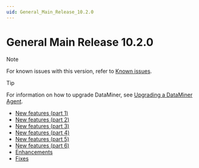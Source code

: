 ```yaml
---
uid: General_Main_Release_10.2.0
---
```


# General Main Release 10.2.0

> [!NOTE]
> For known issues with this version, refer to [Known issues](xref:Known_issues).

> [!TIP]
> For information on how to upgrade DataMiner, see [Upgrading a DataMiner Agent](xref:Upgrading_a_DataMiner_Agent).

- [New features (part 1)](xref:General_Main_Release_10.2.0_new_features_1)
- [New features (part 2)](xref:General_Main_Release_10.2.0_new_features_2)
- [New features (part 3)](xref:General_Main_Release_10.2.0_new_features_3)
- [New features (part 4)](xref:General_Main_Release_10.2.0_new_features_4)
- [New features (part 5)](xref:General_Main_Release_10.2.0_new_features_5)
- [New features (part 6)](xref:General_Main_Release_10.2.0_new_features_6)
- [Enhancements](xref:General_Main_Release_10.2.0_enhancements)
- [Fixes](xref:General_Main_Release_10.2.0_fixes)
